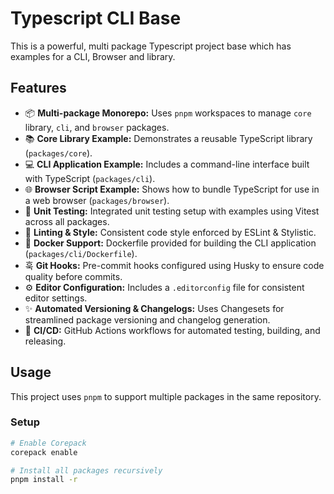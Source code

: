 # Typescript CLI Base

This is a powerful, multi package Typescript project base which has examples for a CLI, Browser and library.

## Features

*   📦 **Multi-package Monorepo:** Uses `pnpm` workspaces to manage `core` library, `cli`, and `browser` packages.
*   📚 **Core Library Example:** Demonstrates a reusable TypeScript library (`packages/core`).
*   💻 **CLI Application Example:** Includes a command-line interface built with TypeScript (`packages/cli`).
*   🌐 **Browser Script Example:** Shows how to bundle TypeScript for use in a web browser (`packages/browser`).
*   🧪 **Unit Testing:** Integrated unit testing setup with examples using Vitest across all packages.
*   💅 **Linting & Style:** Consistent code style enforced by ESLint & Stylistic.
*   🐳 **Docker Support:** Dockerfile provided for building the CLI application (`packages/cli/Dockerfile`).
*   훅 **Git Hooks:** Pre-commit hooks configured using Husky to ensure code quality before commits.
*   ⚙️ **Editor Configuration:** Includes a `.editorconfig` file for consistent editor settings.
*   ✨ **Automated Versioning & Changelogs:** Uses Changesets for streamlined package versioning and changelog generation.
*   🚀 **CI/CD:** GitHub Actions workflows for automated testing, building, and releasing.

## Usage

This project uses `pnpm` to support multiple packages in the same repository.

### Setup

```bash
# Enable Corepack
corepack enable

# Install all packages recursively
pnpm install -r
```

